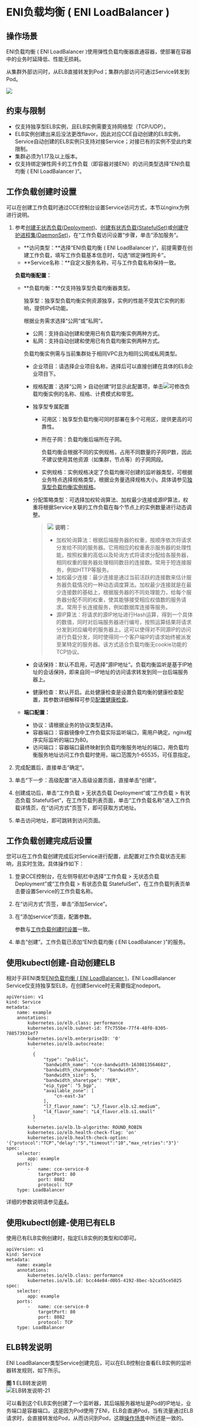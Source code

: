 # ENI负载均衡 \( ENI LoadBalancer \)<a name="cce_01_0114"></a>

## 操作场景<a name="section025118182286"></a>

ENI负载均衡 \( ENI LoadBalancer \)使用弹性负载均衡器直通容器，使部署在容器中的业务时延降低、性能无损耗。

从集群外部访问时，从ELB直接转发到Pod；集群内部访问可通过Service转发到Pod。

![](figures/zh-cn_image_0000001152953258.png)

## 约束与限制<a name="section121316392287"></a>

-   仅支持独享型ELB实例，且ELB实例需要支持网络型（TCP/UDP）。
-   ELB实例创建出来后没法更改flavor，因此对应CCE自动创建的ELB实例，Service自动创建的ELB实例只支持对接Service；对接已有的实例不受此约束限制。
-   集群必须为1.17及以上版本。
-   仅支持绑定弹性网卡的工作负载（即容器对接ENI）的访问类型选择“ENI负载均衡 \( ENI LoadBalancer \)“。

## 工作负载创建时设置<a name="section17753911588"></a>

可以在创建工作负载时通过CCE控制台设置Service访问方式，本节以nginx为例进行说明。

1.  参考[创建无状态负载\(Deployment\)](创建无状态负载(Deployment).md)、[创建有状态负载\(StatefulSet\)](创建有状态负载(StatefulSet).md)或[创建守护进程集\(DaemonSet\)](创建守护进程集(DaemonSet).md)，在“工作负载访问设置“步骤，单击“添加服务“。

    -   **访问类型：**选择“ENI负载均衡 \( ENI LoadBalancer \)“，前提需要在创建工作负载，填写工作负载基本信息时，勾选“绑定弹性网卡”。
    -   **Service名称：**自定义服务名称，可与工作负载名称保持一致。

    **负载均衡配置：**

    -   **负载均衡：**仅支持独享型负载均衡器类型。

        独享型：独享型负载均衡实例资源独享，实例的性能不受其它实例的影响，提供IPv6功能。

        根据业务需求选择“公网“或“私网“。

        -   公网：支持自动创建和使用已有负载均衡实例两种方式。
        -   私网：支持自动创建和使用已有负载均衡实例两种方式。

        负载均衡实例需与当前集群处于相同VPC且为相同公网或私网类型。

        -   企业项目：请选择企业项目名称，选择后可以直接创建在具体的ELB企业项目下。
        -   规格配置：选择“公网 \> 自动创建“时显示此配置项，单击![](figures/zh-cn_image_0000001126243447.png)可修改负载均衡实例的名称、规格、计费模式和带宽。
        -   独享型专属配置
            -   可用区：独享型负载均衡可同时部署在多个可用区，提供更高的可靠性。
            -   所在子网：负载均衡后端所在子网。

                负载均衡会根据不同的实例规格，占用不同数量的子网IP数，因此不建议使用其他资源（如集群，节点等）的子网网段。

            -   实例规格：实例规格决定了负载均衡可创建的监听器类型，可根据业务特点选择规格类型，根据业务量选择规格大小。具体请参见[独享型负载均衡实例规格](https://support.huaweicloud.com/productdesc-elb/zh-cn_topic_0287737145.html)。

        -   分配策略类型：可选择加权轮询算法、加权最少连接或源IP算法，权重将根据Service关联的工作负载在每个节点上的实例数量进行动态调整。

            >![](public_sys-resources/icon-note.gif) **说明：** 
            >-   加权轮询算法：根据后端服务器的权重，按顺序依次将请求分发给不同的服务器。它用相应的权重表示服务器的处理性能，按照权重的高低以及轮询方式将请求分配给各服务器，相同权重的服务器处理相同数目的连接数。常用于短连接服务，例如HTTP等服务。
            >-   加权最少连接：最少连接是通过当前活跃的连接数来估计服务器负载情况的一种动态调度算法。加权最少连接就是在最少连接数的基础上，根据服务器的不同处理能力，给每个服务器分配不同的权重，使其能够接受相应权值数的服务请求。常用于长连接服务，例如数据库连接等服务。
            >-   源IP算法：将请求的源IP地址进行Hash运算，得到一个具体的数值，同时对后端服务器进行编号，按照运算结果将请求分发到对应编号的服务器上。这可以使得对不同源IP的访问进行负载分发，同时使得同一个客户端IP的请求始终被派发至某特定的服务器。该方式适合负载均衡无cookie功能的TCP协议。

        -   会话保持：默认不启用，可选择“源IP地址“。负载均衡监听是基于IP地址的会话保持，即来自同一IP地址的访问请求转发到同一台后端服务器上。
        -   健康检查：默认开启。此处健康检查是设置负载均衡的健康检查配置，其参数详细解释可参见[配置健康检查](https://support.huaweicloud.com/usermanual-elb/zh-cn_topic_0162227063.html#section2)。

    -   **端口配置：**
        -   协议：请根据业务的协议类型选择。
        -   容器端口：容器镜像中工作负载实际监听端口，需用户确定。nginx程序实际监听的端口为80。
        -   访问端口：容器端口最终映射到负载均衡服务地址的端口，用负载均衡服务地址访问工作负载时使用，端口范围为1-65535，可任意指定。

2.  完成配置后，直接单击“确定“。
3.  单击“下一步：高级配置“进入高级设置页面，直接单击“创建“。
4.  创建成功后，单击“工作负载 \> 无状态负载 Deployment“或“工作负载 \> 有状态负载 StatefulSet“，在工作负载列表页面，单击“工作负载名称“进入工作负载详情页，在“访问方式“页签下，即可获取方式地址。
5.  单击访问地址，即可跳转到访问页面。

## 工作负载创建完成后设置<a name="section157831895585"></a>

您可以在工作负载创建完成后对Service进行配置，此配置对工作负载状态无影响，且实时生效。具体操作如下：

1.  登录CCE控制台，在左侧导航栏中选择“工作负载 \> 无状态负载 Deployment”或“工作负载 \> 有状态负载 StatefulSet”，在工作负载列表页单击要设置Service的工作负载名称。
2.  在“访问方式“页签，单击“添加Service”。
3.  在“添加service“页面，配置参数。

    参数与[工作负载创建时设置](#section17753911588)一致。

4.  单击“创建”。工作负载已添加“ENI负载均衡 \( ENI LoadBalancer \)”的服务。

## 使用kubectl创建-自动创建ELB<a name="section132363317202"></a>

相对于非ENI类型[ENI负载均衡 \( ENI LoadBalancer \)](ENI负载均衡-(-ENI-LoadBalancer-).md)，ENI LoadBalancer Service仅支持独享型ELB，在创建Service时无需要指定nodeport。

```
apiVersion: v1
kind: Service
metadata:
    name: example
    annotations:
        kubernetes.io/elb.class: performance
        kubernetes.io/elb.subnet-id: f7c755be-77f4-48f0-8305-788573931ef7
        kubernetes.io/elb.enterpriseID: '0'
        kubernetes.io/elb.autocreate: 
          '
          {
              "type": "public",
              "bandwidth_name": "cce-bandwidth-1630813564682",
              "bandwidth_chargemode": "bandwidth",
              "bandwidth_size": 5,
              "bandwidth_sharetype": "PER",
              "eip_type": "5_bgp",
              "available_zone": [
                  "cn-east-3a"
              ],
              "l7_flavor_name": "L7_flavor.elb.s2.medium",
              "l4_flavor_name": "L4_flavor.elb.s1.small"
          }
          '
        kubernetes.io/elb.lb-algorithm: ROUND_ROBIN
        kubernetes.io/elb.health-check-flag: 'on'
        kubernetes.io/elb.health-check-option: '{"protocol":"TCP","delay":"5","timeout":"10","max_retries":"3"}'
spec:
    selector:
        app: example
    ports:
        -   name: cce-service-0
            targetPort: 80
            port: 8082
            protocol: TCP
    type: LoadBalancer
```

详细的参数说明请参见[表4](负载均衡(LoadBalancer).md#table133089105019)。

## 使用kubectl创建-使用已有ELB<a name="section740235552010"></a>

使用已有ELB实例创建时，指定ELB实例的类型和ID即可。

```
apiVersion: v1
kind: Service
metadata:
    name: example
    annotations:
        kubernetes.io/elb.class: performance
        kubernetes.io/elb.id: bcc44e84-d0b5-4192-8bec-b2ca55ce5025
spec:
    selector:
        app: example
    ports:
        -   name: cce-service-0
            targetPort: 80
            port: 8082
            protocol: TCP
    type: LoadBalancer
```

## ELB转发说明<a name="section1959173710195"></a>

ENI LoadBalancer类型Service创建完后，可以在ELB控制台查看ELB实例的监听器转发规则，如下所示。

**图 1**  ELB转发说明<a name="fig18321515105911"></a>  
![](figures/ELB转发说明-21.png "ELB转发说明-21")

可以看到这个ELB实例创建了一个监听器，其后端服务器地址是Pod的IP地址，业务端口是容器端口。这是因为Pod使用了ENI，ELB会直通Pod，当有流量通过ELB请求时，会直接转发给Pod，从而访问到Pod，这跟[操作场景](#section025118182286)中所述是一致的。

